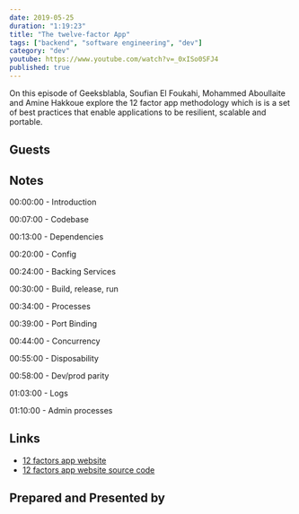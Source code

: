 ```yaml
---
date: 2019-05-25
duration: "1:19:23"
title: "The twelve-factor App"
tags: ["backend", "software engineering", "dev"]
category: "dev"
youtube: https://www.youtube.com/watch?v=_0xISo0SFJ4
published: true
---
```


On this episode of Geeksblabla, Soufian El Foukahi, Mohammed Aboullaite and Amine Hakkoue explore the 12 factor app methodology which is is a set of best practices that enable applications to be resilient, scalable and portable.

## Guests

## Notes

00:00:00 - Introduction

00:07:00 - Codebase

00:13:00 - Dependencies

00:20:00 - Config

00:24:00 - Backing Services

00:30:00 - Build, release, run

00:34:00 - Processes

00:39:00 - Port Binding

00:44:00 - Concurrency

00:55:00 - Disposability

00:58:00 - Dev/prod parity

01:03:00 - Logs

01:10:00 - Admin processes

## Links

- [12 factors app website](https://12factor.net/)
- [12 factors app website source code](https://github.com/heroku/12factor)

## Prepared and Presented by
